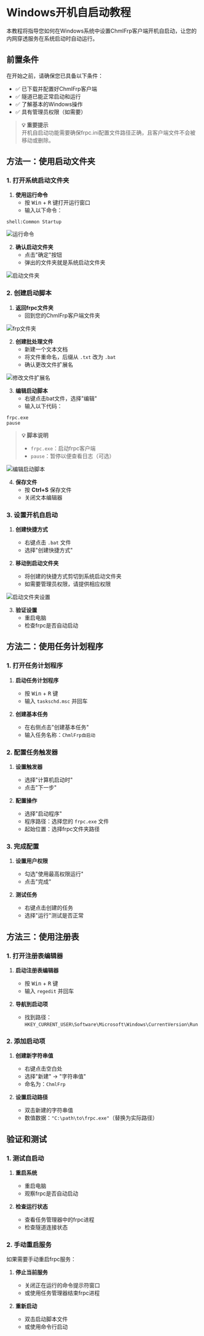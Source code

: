 # Windows开机自启动教程

本教程将指导您如何在Windows系统中设置ChmlFrp客户端开机自启动，让您的内网穿透服务在系统启动时自动运行。

## 前置条件

在开始之前，请确保您已具备以下条件：

- ✅ 已下载并配置好ChmlFrp客户端
- ✅ 隧道已能正常启动和运行
- ✅ 了解基本的Windows操作
- ✅ 具有管理员权限（如需要）

> **💡 重要提示**  
> 开机自启动功能需要确保frpc.ini配置文件路径正确，且客户端文件不会被移动或删除。

## 方法一：使用启动文件夹

### 1. 打开系统启动文件夹

1. **使用运行命令**
   - 按 <kbd>Win</kbd> + <kbd>R</kbd> 键打开运行窗口
   - 输入以下命令：

```shell
shell:Common Startup
```

![运行命令](./img/autostart/1.webp)

2. **确认启动文件夹**
   - 点击"确定"按钮
   - 弹出的文件夹就是系统启动文件夹

![启动文件夹](./img/autostart/2.webp)

### 2. 创建启动脚本

1. **返回frpc文件夹**
   - 回到您的ChmlFrp客户端文件夹

![frp文件夹](./img/autostart/6.webp)

2. **创建批处理文件**
   - 新建一个文本文档
   - 将文件重命名，后缀从 `.txt` 改为 `.bat`
   - 确认更改文件扩展名

![修改文件扩展名](./img/autostart/3.webp)

3. **编辑启动脚本**
   - 右键点击bat文件，选择"编辑"
   - 输入以下代码：

```batch
frpc.exe
pause
```

> **💡 脚本说明**  
> - `frpc.exe`：启动frpc客户端
> - `pause`：暂停以便查看日志（可选）

![编辑启动脚本](./img/autostart/4.webp)

4. **保存文件**
   - 按 **Ctrl+S** 保存文件
   - 关闭文本编辑器

### 3. 设置开机自启动

1. **创建快捷方式**
   - 右键点击 `.bat` 文件
   - 选择"创建快捷方式"

2. **移动到启动文件夹**
   - 将创建的快捷方式剪切到系统启动文件夹
   - 如需要管理员权限，请提供相应权限

![启动文件夹设置](./img/autostart/5.webp)

3. **验证设置**
   - 重启电脑
   - 检查frpc是否自动启动

## 方法二：使用任务计划程序

### 1. 打开任务计划程序

1. **启动任务计划程序**
   - 按 <kbd>Win</kbd> + <kbd>R</kbd> 键
   - 输入 `taskschd.msc` 并回车

2. **创建基本任务**
   - 在右侧点击"创建基本任务"
   - 输入任务名称：`ChmlFrp自启动`

### 2. 配置任务触发器

1. **设置触发器**
   - 选择"计算机启动时"
   - 点击"下一步"

2. **配置操作**
   - 选择"启动程序"
   - 程序路径：选择您的 `frpc.exe` 文件
   - 起始位置：选择frpc文件夹路径

### 3. 完成配置

1. **设置用户权限**
   - 勾选"使用最高权限运行"
   - 点击"完成"

2. **测试任务**
   - 右键点击创建的任务
   - 选择"运行"测试是否正常

## 方法三：使用注册表

### 1. 打开注册表编辑器

1. **启动注册表编辑器**
   - 按 <kbd>Win</kbd> + <kbd>R</kbd> 键
   - 输入 `regedit` 并回车

2. **导航到启动项**
   - 找到路径：`HKEY_CURRENT_USER\Software\Microsoft\Windows\CurrentVersion\Run`

### 2. 添加启动项

1. **创建新字符串值**
   - 右键点击空白处
   - 选择"新建" → "字符串值"
   - 命名为：`ChmlFrp`

2. **设置启动路径**
   - 双击新建的字符串值
   - 数值数据：`"C:\path\to\frpc.exe"`（替换为实际路径）

## 验证和测试

### 1. 测试自启动

1. **重启系统**
   - 重启电脑
   - 观察frpc是否自动启动

2. **检查运行状态**
   - 查看任务管理器中的frpc进程
   - 检查隧道连接状态

### 2. 手动重启服务

如果需要手动重启frpc服务：

1. **停止当前服务**
   - 关闭正在运行的命令提示符窗口
   - 或使用任务管理器结束frpc进程

2. **重新启动**
   - 双击启动脚本文件
   - 或使用命令行启动